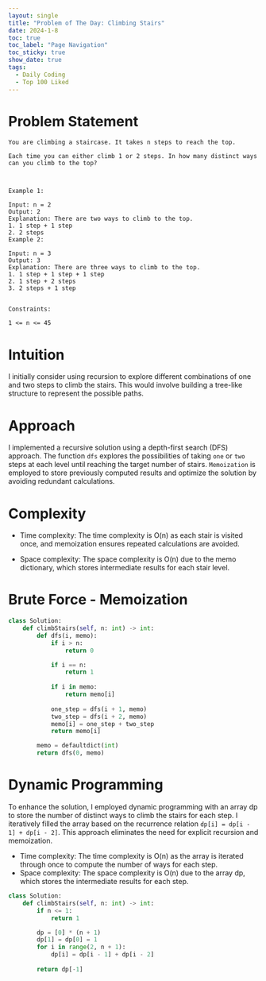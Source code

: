 ```yaml
---
layout: single
title: "Problem of The Day: Climbing Stairs"
date: 2024-1-8
toc: true
toc_label: "Page Navigation"
toc_sticky: true
show_date: true
tags:
  - Daily Coding
  - Top 100 Liked
---
```

# Problem Statement
```
You are climbing a staircase. It takes n steps to reach the top.

Each time you can either climb 1 or 2 steps. In how many distinct ways can you climb to the top?

 

Example 1:

Input: n = 2
Output: 2
Explanation: There are two ways to climb to the top.
1. 1 step + 1 step
2. 2 steps
Example 2:

Input: n = 3
Output: 3
Explanation: There are three ways to climb to the top.
1. 1 step + 1 step + 1 step
2. 1 step + 2 steps
3. 2 steps + 1 step
 

Constraints:

1 <= n <= 45
```

# Intuition
I initially consider using recursion to explore different combinations of one and two steps to climb the stairs. This would involve building a tree-like structure to represent the possible paths.

# Approach
I implemented a recursive solution using a depth-first search (DFS) approach. The function `dfs` explores the possibilities of taking `one` or `two` steps at each level until reaching the target number of stairs. `Memoization` is employed to store previously computed results and optimize the solution by avoiding redundant calculations.

# Complexity
- Time complexity:
The time complexity is O(n) as each stair is visited once, and memoization ensures repeated calculations are avoided.

- Space complexity:
The space complexity is O(n) due to the memo dictionary, which stores intermediate results for each stair level.

# Brute Force - Memoization
```python
class Solution:
    def climbStairs(self, n: int) -> int:
        def dfs(i, memo):
            if i > n:
                return 0

            if i == n:
                return 1
            
            if i in memo:
                return memo[i]
            
            one_step = dfs(i + 1, memo)
            two_step = dfs(i + 2, memo)
            memo[i] = one_step + two_step
            return memo[i]

        memo = defaultdict(int)
        return dfs(0, memo)
```

# Dynamic Programming
To enhance the solution, I employed dynamic programming with an array dp to store the number of distinct ways to climb the stairs for each step. I iteratively filled the array based on the recurrence relation `dp[i] = dp[i - 1] + dp[i - 2]`. This approach eliminates the need for explicit recursion and memoization.

- Time complexity: The time complexity is O(n) as the array is iterated through once to compute the number of ways for each step.
- Space complexity: The space complexity is O(n) due to the array dp, which stores the intermediate results for each step.

```python
class Solution:
    def climbStairs(self, n: int) -> int:
        if n <= 1:
            return 1

        dp = [0] * (n + 1)
        dp[1] = dp[0] = 1
        for i in range(2, n + 1):
            dp[i] = dp[i - 1] + dp[i - 2]
        
        return dp[-1]
```